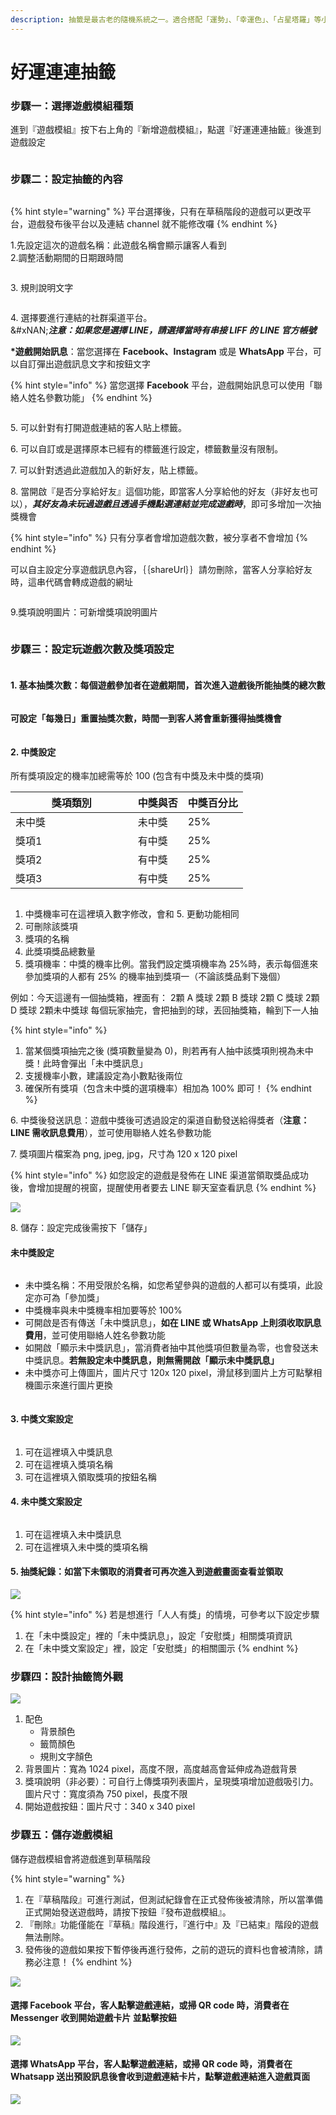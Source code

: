 ```yaml
---
description: 抽籤是最古老的隨機系統之一。適合搭配「運勢」、「幸運色」、「占星塔羅」等小遊戲，再夾帶相關商品優惠，讓籤詩詞作為你最洗腦的行銷詞！
---
```


# 好運連連抽籤

### 步驟一：選擇遊戲模組種類

進到『遊戲模組』按下右上角的『新增遊戲模組』，點選『好運連連抽籤』後進到遊戲設定

<figure><img src="../../.gitbook/assets/截圖 2023-05-18 下午2.40.43.png" alt=""><figcaption></figcaption></figure>

### 步驟二：設定抽籤的內容

<figure><img src="../../.gitbook/assets/截圖 2023-11-08 下午3.40.37.png" alt=""><figcaption></figcaption></figure>

{% hint style="warning" %}
平台選擇後，只有在草稿階段的遊戲可以更改平台，遊戲發布後平台以及連結 channel 就不能修改囉
{% endhint %}

1.先設定這次的遊戲名稱：此遊戲名稱會顯示讓客人看到\
2.調整活動期間的日期跟時間

<figure><img src="../../.gitbook/assets/截圖 2022-11-08 上午10.27.43.png" alt=""><figcaption></figcaption></figure>

3\.  規則說明文字

<figure><img src="../../.gitbook/assets/截圖 2023-11-08 下午3.43.08.png" alt=""><figcaption></figcaption></figure>

4\.  選擇要進行連結的社群渠道平台。\
&#xNAN;_**注意：如果您是選擇 LINE，請選擇當時有串接 LIFF 的 LINE 官方帳號**_

**\*遊戲開始訊息**：當您選擇在 **Facebook、Instagram** 或是 **WhatsApp** 平台，可以自訂彈出遊戲訊息文字和按鈕文字

{% hint style="info" %}
當您選擇 **Facebook** 平台，遊戲開始訊息可以使用「聯絡人姓名參數功能」
{% endhint %}

<figure><img src="../../.gitbook/assets/新 (2).png" alt=""><figcaption></figcaption></figure>

5\.  可以針對有打開遊戲連結的客人貼上標籤。

6\.  可以自訂或是選擇原本已經有的標籤進行設定，標籤數量沒有限制。

7\.  可以針對透過此遊戲加入的新好友，貼上標籤。

8\.  當開啟『是否分享給好友』這個功能，即當客人分享給他的好友（非好友也可以），_**其好友為未玩過遊戲且透過手機點選連結並完成遊戲時**_，即可多增加一次抽獎機會&#x20;

{% hint style="info" %}
只有分享者會增加遊戲次數，被分享者不會增加
{% endhint %}

可以自主設定分享遊戲訊息內容，｛｛shareUrl｝｝請勿刪除，當客人分享給好友時，這串代碼會轉成遊戲的網址

<figure><img src="../../.gitbook/assets/截圖 2023-11-08 下午3.46.39.png" alt=""><figcaption></figcaption></figure>

9.獎項說明圖片：可新增獎項說明圖片

<figure><img src="../../.gitbook/assets/截圖 2023-11-08 下午3.48.23.png" alt=""><figcaption></figcaption></figure>

### 步驟三：設定玩遊戲次數及獎項設定

<figure><img src="../../.gitbook/assets/抽籤抽獎設定.png" alt=""><figcaption></figcaption></figure>

#### 1. 基本抽獎次數：每個遊戲參加者在遊戲期間，首次進入遊戲後所能抽獎的總次數

<figure><img src="../../.gitbook/assets/抽籤抽獎次數 (1).png" alt=""><figcaption></figcaption></figure>

**可設定「每幾日」重置抽獎次數，時間一到客人將會重新獲得抽獎機會**

<figure><img src="../../.gitbook/assets/抽籤重置次數.png" alt=""><figcaption></figcaption></figure>

#### 2. 中獎設定

所有獎項設定的機率加總需等於 100 (包含有中獎及未中獎的獎項)

<table><thead><tr><th width="179.66666666666666">獎項類別</th><th>中獎與否</th><th>中獎百分比</th></tr></thead><tbody><tr><td>未中獎</td><td>未中獎</td><td>25%</td></tr><tr><td>獎項1</td><td>有中獎</td><td>25%</td></tr><tr><td>獎項2</td><td>有中獎</td><td>25%</td></tr><tr><td>獎項3</td><td>有中獎</td><td>25%</td></tr></tbody></table>

<figure><img src="../../.gitbook/assets/中獎訊息.png" alt=""><figcaption></figcaption></figure>

1. 中獎機率可在這裡填入數字修改，會和 5. 更動功能相同
2. 可刪除該獎項
3. 獎項的名稱&#x20;
4. 此獎項獎品總數量
5. 獎項機率：中獎的機率比例。當我們設定獎項機率為 25%時，表示每個進來參加獎項的人都有 25% 的機率抽到獎項一（不論該獎品剩下幾個）

例如：今天這邊有一個抽獎箱，裡面有： 2顆 A 獎球 2顆 B 獎球 2顆 C 獎球 2顆 D 獎球 2顆未中獎球 每個玩家抽完，會把抽到的球，丟回抽獎箱，輪到下一人抽

{% hint style="info" %}
1. 當某個獎項抽完之後 (獎項數量變為 0)，則若再有人抽中該獎項則視為未中獎！此時會彈出「未中獎訊息」
2. 支援機率小數，建議設定為小數點後兩位
3. 確保所有獎項（包含未中獎的選項機率）相加為 100% 即可！
{% endhint %}

&#x20;6\.  中獎後發送訊息：遊戲中獎後可透過設定的渠道自動發送給得獎者（**注意：LINE 需收訊息費用**），並可使用聯絡人姓名參數功能

&#x20;7\.  獎項圖片檔案為 png, jpeg, jpg，尺寸為 120 x 120 pixel

{% hint style="info" %}
如您設定的遊戲是發佈在 LINE 渠道當領取獎品成功後，會增加提醒的視窗，提醒使用者要去 LINE 聊天室查看訊息
{% endhint %}

![](<../../.gitbook/assets/截圖 2022-01-11 上午11.39.02.png>)

8\.  儲存：設定完成後需按下「儲存」

#### &#x20;未中獎設定

<figure><img src="../../.gitbook/assets/未中獎訊息.png" alt=""><figcaption></figcaption></figure>

* 未中獎名稱：不用受限於名稱，如您希望參與的遊戲的人都可以有獎項，此設定亦可為「參加獎」
* 中獎機率與未中獎機率相加要等於 100%
* 可開啟是否有傳送「未中獎訊息」，**如在 LINE 或 WhatsApp 上則須收取訊息費用**，並可使用聯絡人姓名參數功能
* 如開啟「顯示未中獎訊息」，當消費者抽中其他獎項但數量為零，也會發送未中獎訊息。**若無設定未中獎訊息，則無需開啟「顯示未中獎訊息」**
* 未中獎亦可上傳圖片，圖片尺寸 120x 120 pixel，滑鼠移到圖片上方可點擊相機圖示來進行圖片更換

<figure><img src="../../.gitbook/assets/未中獎設定圖示.png" alt=""><figcaption></figcaption></figure>

#### 3. 中獎文案設定

<figure><img src="../../.gitbook/assets/中獎文案設定新.png" alt=""><figcaption></figcaption></figure>

1. 可在這裡填入中獎訊息
2. 可在這裡填入獎項名稱
3. 可在這裡填入領取獎項的按鈕名稱

#### 4. 未中獎文案設定

<figure><img src="../../.gitbook/assets/未中獎文案.png" alt=""><figcaption></figcaption></figure>

1. 可在這裡填入未中獎訊息
2. 可在這裡填入未中獎的獎項名稱

#### 5. 抽獎紀錄：如當下未領取的消費者可再次進入到遊戲畫面查看並領取

![](../../.gitbook/assets/IMG_A0F7F6E4A28C-1.jpeg)

{% hint style="info" %}
若是想進行「人人有獎」的情境，可參考以下設定步驟

1. 在「未中獎設定」裡的「未中獎訊息」，設定「安慰獎」相關獎項資訊
2. 在「未中獎文案設定」裡，設定「安慰獎」的相關圖示
{% endhint %}

### 步驟四：設計抽籤筒外觀

![](../../.gitbook/assets/籤桶外觀設定.png)

1. 配色
   * 背景顏色
   * 籤筒顏色
   * 規則文字顏色
2. 背景圖片：寬為 1024 pixel，高度不限，高度越高會延伸成為遊戲背景
3. 獎項說明（非必要）：可自行上傳獎項列表圖片，呈現獎項增加遊戲吸引力。圖片尺寸：寬度須為 750 pixel，長度不限&#x20;
4. 開始遊戲按鈕：圖片尺寸：340 x 340 pixel

### 步驟五：儲存遊戲模組

儲存遊戲模組會將遊戲進到草稿階段

{% hint style="warning" %}
1. 在『草稿階段』可進行測試，但測試紀錄會在正式發佈後被清除，所以當準備正式開始發送遊戲時，請按下按鈕『發布遊戲模組』。
2. 『刪除』功能僅能在『草稿』階段進行，『進行中』及『已結束』階段的遊戲無法刪除。
3. 發佈後的遊戲如果按下暫停後再進行發佈，之前的遊玩的資料也會被清除，請務必注意！
{% endhint %}

![](../../.gitbook/assets/儲存遊戲模組.png)

#### 選擇 Facebook 平台，客人點擊遊戲連結，或掃 QR code 時，消費者**在 Messenger 收到開始遊戲卡片** **並點擊按鈕**

![](<../../.gitbook/assets/截圖 2022-01-27 下午5.29.41.png>)

#### 選擇 **WhatsApp** 平台，客人點擊遊戲連結，或掃 QR code 時，消費者**在** Whatsapp 送出預設訊息後會收到遊戲連結卡片，點擊遊戲連結進入遊戲頁面

![](<../../.gitbook/assets/截圖 2022-01-27 下午5.29.54.png>)
